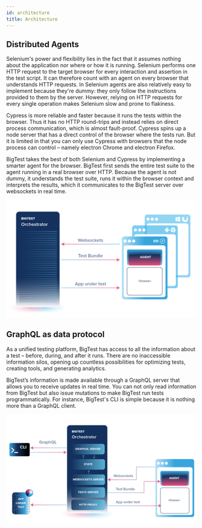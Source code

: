 ```yaml
---
id: architecture
title: Architecture
---
```


## Distributed Agents

Selenium's power and flexibility lies in the fact that it assumes nothing about the application nor where or how it is running. Selenium performs one HTTP request to the target browser for every interaction and assertion in the test script. It can therefore count with an agent on every browser that understands HTTP requests. In Selenium agents are also relatively easy to implement because they're dummy: they only follow the instructions provided to them by the server.  However, relying on HTTP requests for every single operation makes Selenium slow and prone to flakiness.

Cypress is more reliable and faster because it runs the tests within the browser. Thus it has no HTTP round-trips and instead relies on direct process communication, which is almost fault-proof. Cypress spins up a node server that has a direct control of the browser where the tests run. But it is limited in that you can only use Cypress with browsers that the node process can control – namely electron Chrome and electron Firefox.

BigTest takes the best of both Selenium and Cypress by implementing a smarter agent for the browser. BigTest first sends the entire test suite to the agent running in a real browser over HTTP. Because the agent is not dummy, it understands the test suite, runs it within the browser context and interprets the results, which it communicates to the BigTest server over websockets in real time.

![Diagram describing the relationship between BigTest and the agents. 1) the app under test is loaded in an iframe within the target browser. 2) The orchestrator communicates the test bundle to the agent . 3)  BigTest receives information from the browser agent via websockets ](./assets/diagram-agents.png)


## GraphQL as data protocol

As a unified testing platform, BigTest has access to all the information about a test – before, during, and after it runs. There are no inaccessible information silos, opening up countless possibilities for optimizing tests, creating tools, and generating analytics.

BigTest’s information is made available through a GraphQL server that allows you to receive updates in real time. You can not only read information from BigTest but also issue mutations to make BigTest run tests programmatically. For instance, BigTest's CLI is simple because it is nothing more than a GraphQL client.


![Diagram describing BigTest's orchestrator and how it communicates with the agent and the CLI through GraphQL](./assets/diagram-full.png)
